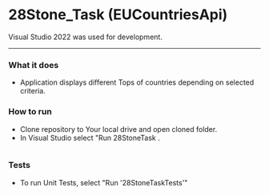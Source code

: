 # 28Stone_Task (EUCountriesApi)

Visual Studio 2022 was used for development.

---
### What it does
- Application displays different Tops of countries depending on selected criteria.

### How to run
- Clone repository to Your local drive and open cloned folder.<br />
- In Visual Studio select "Run 28StoneTask .<br />
<img src = "">

### Tests
- To run Unit Tests, select "Run '28StoneTaskTests'"<br />
<img src = "">
